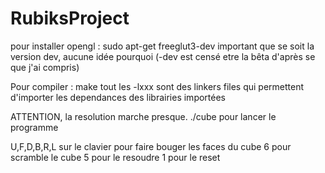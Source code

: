 # RubiksProject
pour installer opengl : 
sudo apt-get freeglut3-dev
important que se soit la version dev, aucune idée pourquoi (-dev est censé etre la bêta d'après se que j'ai compris)

Pour compiler : 
    make
tout les -lxxx sont des linkers files qui permettent d'importer les dependances des librairies importées


ATTENTION, la resolution marche presque. 
./cube pour lancer le programme

U,F,D,B,R,L sur le clavier pour faire bouger les faces du cube
6 pour scramble le cube
5 pour le resoudre
1 pour le reset
